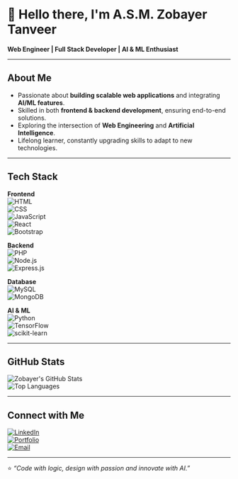 # 👋 Hello there, I'm A.S.M. Zobayer Tanveer  

**Web Engineer | Full Stack Developer | AI & ML Enthusiast**

---

## About Me
-  Passionate about **building scalable web applications** and integrating **AI/ML features**.  
-  Skilled in both **frontend & backend development**, ensuring end-to-end solutions.  
-  Exploring the intersection of **Web Engineering** and **Artificial Intelligence**.  
-  Lifelong learner, constantly upgrading skills to adapt to new technologies.  

---

## Tech Stack

**Frontend**  
![HTML](https://img.shields.io/badge/HTML5-E34F26?logo=html5&logoColor=white)  
![CSS](https://img.shields.io/badge/CSS3-1572B6?logo=css3&logoColor=white)  
![JavaScript](https://img.shields.io/badge/JavaScript-F7DF1E?logo=javascript&logoColor=black)  
![React](https://img.shields.io/badge/React-61DAFB?logo=react&logoColor=black)  
![Bootstrap](https://img.shields.io/badge/Bootstrap-563D7C?logo=bootstrap&logoColor=white)  

**Backend**  
![PHP](https://img.shields.io/badge/PHP-777BB4?logo=php&logoColor=white)  
![Node.js](https://img.shields.io/badge/Node.js-339933?logo=nodedotjs&logoColor=white)  
![Express.js](https://img.shields.io/badge/Express.js-000000?logo=express&logoColor=white)  

**Database**  
![MySQL](https://img.shields.io/badge/MySQL-4479A1?logo=mysql&logoColor=white)  
![MongoDB](https://img.shields.io/badge/MongoDB-47A248?logo=mongodb&logoColor=white)  

**AI & ML**  
![Python](https://img.shields.io/badge/Python-3776AB?logo=python&logoColor=white)  
![TensorFlow](https://img.shields.io/badge/TensorFlow-FF6F00?logo=tensorflow&logoColor=white)  
![scikit-learn](https://img.shields.io/badge/scikit--learn-F7931E?logo=scikit-learn&logoColor=white)  

---

## GitHub Stats

![Zobayer's GitHub Stats](https://github-readme-stats.vercel.app/api?username=zobayer02&show_icons=true&theme=tokyonight)  
![Top Languages](https://github-readme-stats.vercel.app/api/top-langs/?username=zobayer02&layout=compact&theme=tokyonight)  

---

## Connect with Me
[![LinkedIn](https://img.shields.io/badge/LinkedIn-0A66C2?logo=linkedin&logoColor=white)](https://www.linkedin.com/in/asmzobayertanveer)  
[![Portfolio](https://img.shields.io/badge/Portfolio-000000?logo=About.me&logoColor=white)](https://your-portfolio-link.com)  
[![Email](https://img.shields.io/badge/Email-D14836?logo=gmail&logoColor=white)](mailto:your-email@example.com)  

---

⭐ *“Code with logic, design with passion and innovate with AI.”*  
